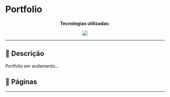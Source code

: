# Portfolio

<div align="center">
  <p><strong>Tecnologias utilizadas:</strong></p>
  <a href="https://github.com/Joao-Vtr-Oliveira/portfolio">
    <img src="https://skillicons.dev/icons?i=ts,angular,tailwind,jest" />
  </a>
</div>

---

## 📌 Descrição

Portfolio em andamento...


## 📄 Páginas



---
